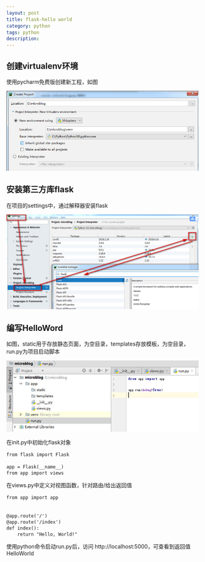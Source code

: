 ```yaml
---
layout: post
title: flask-hello world
category: python
tags: python
description: 
---
```



## 创建virtualenv环境
使用pycharm免费版创建新工程，如图

![flask1](/assets/img/2018-05-27-flask-1.jpg)

## 安装第三方库flask

在项目的settings中，通过解释器安装flask

![flask1](/assets/img/2018-05-27-flask-2.jpg)

## 编写HelloWord

如图，static用于存放静态页面，为空目录，templates存放模板，为空目录，run.py为项目启动脚本

![flask1](/assets/img/2018-05-27-flask-3.jpg)

在init.py中初始化flask对象

```
from flask import Flask

app = Flask(__name__)
from app import views
```
在views.py中定义对视图函数，针对路由/给出返回值

```
from app import app


@app.route('/')
@app.route('/index')
def index():
    return "Hello, World!"
```

使用python命令启动run.py后，访问 http://localhost:5000，可查看到返回值HelloWorld
